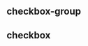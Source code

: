 ## checkbox-group

<!-- UTSCOMJSON.checkbox-group.description -->

<!-- UTSCOMJSON.checkbox-group.attribute -->

<!-- UTSCOMJSON.checkbox-group.event -->

<!-- UTSCOMJSON.checkbox-group.component_type-->

<!-- UTSCOMJSON.checkbox-group.compatibility -->

<!-- UTSCOMJSON.checkbox-group.children -->

<!-- UTSCOMJSON.checkbox-group.example -->

<!-- UTSCOMJSON.checkbox-group.reference -->


## checkbox

<!-- UTSCOMJSON.checkbox.description -->

<!-- UTSCOMJSON.checkbox.attribute -->

<!-- UTSCOMJSON.checkbox.event -->

<!-- UTSCOMJSON.checkbox.component_type-->

<!-- UTSCOMJSON.checkbox.compatibility -->

<!-- UTSCOMJSON.checkbox.children -->

<!-- UTSCOMJSON.checkbox.example -->

<!-- UTSCOMJSON.checkbox.reference -->
